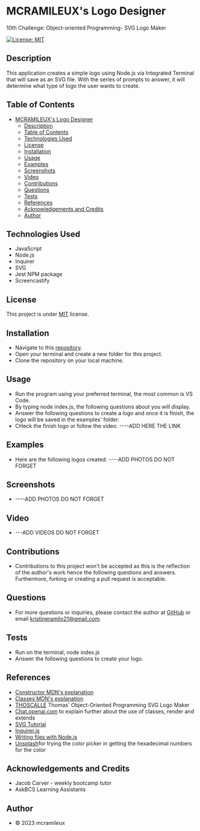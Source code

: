 # MCRAMILEUX's Logo Designer
10th Challenge: Object-oriented Programming- SVG Logo Maker

[![License: MIT](https://img.shields.io/badge/License-MIT-blue.svg)](https://opensource.org/licenses/MIT)

## Description
This application creates a simple logo using Node.js via Integrated Terminal that will save as an SVG file. With the series of prompts to answer, it will determine what type of logo the user wants to create. 

## Table of Contents
- [MCRAMILEUX's Logo Designer](#mcramileuxs-logo-designer)
  - [Description](#description)
  - [Table of Contents](#table-of-contents)
  - [Technologies Used](#technologies-used)
  - [License](#license)
  - [Installation](#installation)
  - [Usage](#usage)
  - [Examples](#examples)
  - [Screenshots](#screenshots)
  - [Video](#video)
  - [Contributions](#contributions)
  - [Questions](#questions)
  - [Tests](#tests)
  - [References](#references)
  - [Acknowledgements and Credits](#acknowledgements-and-credits)
  - [Author](#author)

## Technologies Used
* JavaScript
* Node.js
* Inquirer
* SVG
* Jest NPM package
* Screencastify

## License
This project is under [MIT](https://choosealicense.com/licenses/mit/) license.

## Installation
* Navigate to this [repository](https://github.com/mcramileux/mcramileux-logo-designer).
* Open your terminal and create a new folder for this project.
* Clone the repository on your local machine.

## Usage
* Run the program using your preferred terminal, the most common is VS Code.
* By typing node index.js, the following questions about you will display.
* Answer the following questions to create a logo and once it is finish, the logo will be saved in the examples' folder.
* CHeck the finish logo or follow the video. ----ADD HERE THE LINK

## Examples 
* Here are the following logos created: ----ADD PHOTOS DO NOT FORGET

## Screenshots 
* ----ADD PHOTOS DO NOT FORGET

## Video 
* ---ADD VIDEOS DO NOT FORGET
  

## Contributions
* Contributions to this project won't be accepted as this is the reflection of the author's work hence the following questions and answers. Furthermore, forking or creating a pull request is acceptable.


## Questions
* For more questions or inquiries, please contact the author at [GitHub](https://github.com/mcramileux) or email kristineramilo21@gmail.com.
  
## Tests
* Run on the terminal, node index.js
* Answer the following questions to create your logo.

## References
* [Constructor MDN's explanation](https://developer.mozilla.org/en-US/docs/Web/JavaScript/Reference/Classes/constructor)
* [Classes MDN's explanation](https://developer.mozilla.org/en-US/docs/Learn/JavaScript/Objects/Object-oriented_programming)
* [THOSCALLE](https://www.youtube.com/watch?v=GJYMcLus3v0&t=18s) Thomas' Object-Oriented Programming SVG Logo Maker
* [Chat.openai.com](https://chat.openai.com/) to explain further about the use of classes, render and extends
* [SVG Tutorial](https://developer.mozilla.org/en-US/docs/Web/SVG/Tutorial)
* [Inquirer.js](https://www.npmjs.com/package/inquirer)
* [Writing files with Node.js](https://nodejs.dev/en/learn/writing-files-with-nodejs/)
* [Unsplash](https://unsplash.com/)for trying the color picker in getting the hexadecimal numbers for the color

## Acknowledgements and Credits
- Jacob Carver - weekly bootcamp tutor
- AskBCS Learning Assistants

## Author
- © 2023 mcramileux